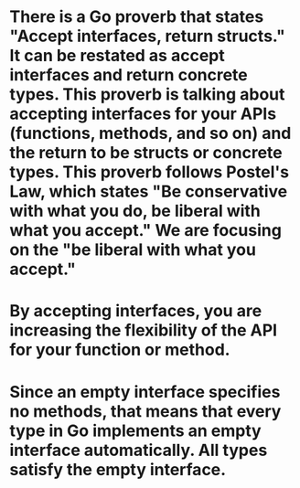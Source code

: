 # There is a Go proverb that states "Accept interfaces, return structs." It can be restated as accept interfaces and return concrete types. This proverb is talking about accepting interfaces for your APIs (functions, methods, and so on) and the return to be structs or concrete types. This proverb follows Postel's Law, which states "Be conservative with what you do, be liberal with what you accept." We are focusing on the "be liberal with what you accept."

# By accepting interfaces, you are increasing the flexibility of the API for your function or method.

# Since an empty interface specifies no methods, that means that every type in Go implements an empty interface automatically. All types satisfy the empty interface.


